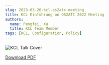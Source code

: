```yaml
---
slug: 2023-03-26-kcl-os2atc-meeting
title: KCL Einführung on OS2ATC 2022 Meeting
authors:
  name: Pengfei, Xu
  title: KCL Team Member
tags: [KCL, Configuration, Policy]
---
```


![KCL Talk Cover](/img/blog/2023-03-26-kcl-os2atc-meeting/talk-cover.jpg)

[Download PDF](https://kcl-lang.github.io/talks/kcl-os2atc2022.pdf)

